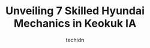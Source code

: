 ---
layout: ampstory
image: https://images.unsplash.com/photo-1598560342586-54fac322e093?ixlib=rb-4.0.3&ixid=MnwxMjA3fDB8MHxwaG90by1wYWdlfHx8fGVufDB8fHx8&auto=format&fit=crop&w=640&h=853&q=80
author: techidn
featured: false
description: If youre in need of trustworthy and skilled Hyundai Mechanic in Keokuk IA, USA, youll be pleased to discover the 7 best Hyundai Mechanic in town. Their expertise and commitment to customer
title: Unveiling 7 Skilled Hyundai Mechanics in Keokuk IA
cover:
   title: Unveiling 7 Skilled Hyundai Mechanics in Keokuk IA
   subtitle: Rickpate
   background: https://images.unsplash.com/photo-1598560342586-54fac322e093?ixlib=rb-4.0.3&ixid=MnwxMjA3fDB8MHxwaG90by1wYWdlfHx8fGVufDB8fHx8&auto=format&fit=crop&w=640&h=853&q=80

pages: 
 - layout: thirds
   top: <h1>#1 Winners Circle Mobil 1 Express</h1>
   bottom: "<p>Took my car in to get a oil change on 12-21-22 and the guy who did it was so careless and didnt tell me I needed more coolant or that my car wasnt ready for the win</p>"
   background: https://www.knot35.com/toplist/wp-content/uploads/2023/06/best-hyundai-mechanic-1-in-keokuk-ia-1685841617.jpeg
   backgroundblur: true
 - layout: thirds
   top: <h1>#2 Rairdens Auto Salvage and Towing</h1>
   bottom: "<p>3944 S 7th St, Keokuk, IA 52632, United States</p>"
   background: https://www.knot35.com/toplist/wp-content/uploads/2023/06/best-hyundai-mechanic-2-in-keokuk-ia-1685841618.jpeg
   cta:
      link: https://www.knot35.com/toplist/unveiling-7-skilled-hyundai-mechanics-in-keokuk-ia/
      text: Unveiling 7 Skilled Hyundai Mechanics in Keokuk IA
 - layout: thirds
   top: <h1>#3 T. A. Auto & Tire</h1>
   bottom: "<p>3583 US-218, Keokuk, IA 52632, United States</p>"
   background: https://www.knot35.com/toplist/wp-content/uploads/2023/06/best-hyundai-mechanic-3-in-keokuk-ia-1685841618.jpeg
   cta:
      link: https://www.knot35.com/toplist/unveiling-7-skilled-hyundai-mechanics-in-keokuk-ia/
      text: Unveiling 7 Skilled Hyundai Mechanics in Keokuk IA
 - layout: thirds
   top: <h1>#4 Xpert Automotive and Sales</h1>
   bottom: "<p>3503 243rd Ave, Keokuk, IA 52632, United States</p>"
   background: https://images.unsplash.com/photo-1489694553447-4c9339da310d?ixlib=rb-4.0.3&ixid=MnwxMjA3fDB8MHxwaG90by1wYWdlfHx8fGVufDB8fHx8&auto=format&fit=crop&w=640&h=853&q=80
   cta:
      link: https://www.knot35.com/toplist/unveiling-7-skilled-hyundai-mechanics-in-keokuk-ia/
      text: Unveiling 7 Skilled Hyundai Mechanics in Keokuk IA
 - layout: thirds
   top: <h1>#5 Derr Motor Company</h1>
   bottom: "<p>4057 Main St, Keokuk, IA 52632, United States</p>"
   background: https://images.unsplash.com/photo-1620421680010-0766ff230392?ixlib=rb-4.0.3&ixid=MnwxMjA3fDB8MHxwaG90by1wYWdlfHx8fGVufDB8fHx8&auto=format&fit=crop&w=640&h=853&q=80
   cta:
      link: https://www.knot35.com/toplist/unveiling-7-skilled-hyundai-mechanics-in-keokuk-ia/
      text: Unveiling 7 Skilled Hyundai Mechanics in Keokuk IA
 - layout: thirds
   top: <h1>#6 Kraus Automotive</h1>
   bottom: "<p>25 N 17th St, Keokuk, IA 52632, United States</p>"
   background: https://images.unsplash.com/photo-1496096265110-f83ad7f96608?ixlib=rb-4.0.3&ixid=MnwxMjA3fDB8MHxwaG90by1wYWdlfHx8fGVufDB8fHx8&auto=format&fit=crop&w=640&h=853&q=80
   cta:
      link: https://www.knot35.com/toplist/unveiling-7-skilled-hyundai-mechanics-in-keokuk-ia/
      text: Unveiling 7 Skilled Hyundai Mechanics in Keokuk IA
 - layout: thirds
   top: <h1>#7 Keokuk Auto & Exhaust</h1>
   bottom: "<p>1529 Main St, Keokuk, IA 52632, United States</p>"
   background: https://images.unsplash.com/photo-1524169358666-79f22534bc6e?ixlib=rb-4.0.3&ixid=MnwxMjA3fDB8MHxwaG90by1wYWdlfHx8fGVufDB8fHx8&auto=format&fit=crop&w=640&h=853&q=80
   cta:
      link: https://www.knot35.com/toplist/unveiling-7-skilled-hyundai-mechanics-in-keokuk-ia/
      text: Unveiling 7 Skilled Hyundai Mechanics in Keokuk IA
 - layout: thirds
   middle: Continue reading...
   background: https://images.unsplash.com/photo-1527066579998-dbbae57f45ce?ixlib=rb-4.0.3&ixid=MnwxMjA3fDB8MHxwaG90by1wYWdlfHx8fGVufDB8fHx8&auto=format&fit=crop&w=640&h=853&q=80
   cta:
      link: https://www.knot35.com/toplist/unveiling-7-skilled-hyundai-mechanics-in-keokuk-ia/
      text: Unveiling 7 Skilled Hyundai Mechanics in Keokuk IA
      
---